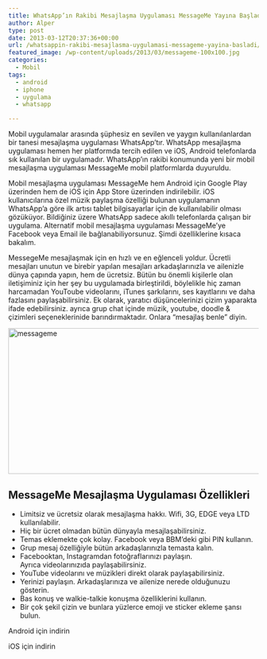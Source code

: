 ```yaml
---
title: WhatsApp’ın Rakibi Mesajlaşma Uygulaması MessageMe Yayına Başladı
author: Alper
type: post
date: 2013-03-12T20:37:36+00:00
url: /whatsappin-rakibi-mesajlasma-uygulamasi-messageme-yayina-basladi/
featured_image: /wp-content/uploads/2013/03/messageme-100x100.jpg
categories:
  - Mobil
tags:
  - android
  - iphone
  - uygulama
  - whatsapp

---
```

Mobil uygulamalar arasında şüphesiz en sevilen ve yaygın kullanılanlardan bir tanesi mesajlaşma uygulaması WhatsApp&#8217;tır. WhatsApp mesajlaşma uygulaması hemen her platformda tercih edilen ve iOS, Android telefonlarda sık kullanılan bir uygulamadır. WhatsApp&#8217;ın rakibi konumunda yeni bir mobil mesajlaşma uygulaması MessageMe mobil platformlarda duyuruldu.

Mobil mesajlaşma uygulaması MessageMe hem Android için Google Play üzerinden hem de iOS için App Store üzerinden indirilebilir. iOS kullanıcılarına özel müzik paylaşma özelliği bulunan uygulamanın WhatsApp&#8217;a göre ilk artısı tablet bilgisayarlar için de kullanılabilir olması gözüküyor. Bildiğiniz üzere WhatsApp sadece akıllı telefonlarda çalışan bir uygulama. Alternatif mobil mesajlaşma uygulaması MessageMe&#8217;ye Facebook veya Email ile bağlanabiliyorsunuz. Şimdi özelliklerine kısaca bakalım.

MessegeMe mesajlaşmak için en hızlı ve en eğlenceli yoldur. Ücretli mesajları unutun ve birebir yapılan mesajları arkadaşlarınızla ve ailenizle dünya çapında yapın, hem de ücretsiz. Bütün bu önemli kişilerle olan iletişiminiz için her şey bu uygulamada birleştirildi, böylelikle hiç zaman harcamadan YouToube videolarını, iTunes şarkılarını, ses kayıtlarını ve daha fazlasını paylaşabilirsiniz. Ek olarak, yaratıcı düşüncelerinizi çizim yaparakta ifade edebilirsiniz. ayrıca grup chat içinde müzik, youtube, doodle & çizimleri seçeneklerinide barındırmaktadır. Onlara “mesajlaş benle” diyin.

<img class="alignnone size-full wp-image-13087" alt="messageme" src="https://www.murekkep.org/wp-content/uploads/2013/03/messageme.jpg" width="600" height="293" srcset="https://www.murekkep.org/wp-content/uploads/2013/03/messageme.jpg 600w, https://www.murekkep.org/wp-content/uploads/2013/03/messageme-400x195.jpg 400w, https://www.murekkep.org/wp-content/uploads/2013/03/messageme-50x24.jpg 50w, https://www.murekkep.org/wp-content/uploads/2013/03/messageme-125x61.jpg 125w, https://www.murekkep.org/wp-content/uploads/2013/03/messageme-300x146.jpg 300w, https://www.murekkep.org/wp-content/uploads/2013/03/messageme-580x283.jpg 580w" sizes="(max-width: 600px) 100vw, 600px" /> 

## MessageMe Mesajlaşma Uygulaması Özellikleri

  * Limitsiz ve ücretsiz olarak mesajlaşma hakkı. Wifi, 3G, EDGE veya LTD kullanılabilir.
  * Hiç bir ücret olmadan bütün dünyayla mesajlaşabilirsiniz.
  * Temas eklemekte çok kolay. Facebook veya BBM’deki gibi PIN kullanın.
  * Grup mesaj özelliğiyle bütün arkadaşlarınızla temasta kalın.
  * Facebooktan, Instagramdan fotoğraflarınızı paylaşın. Ayrıca videolarınızıda paylaşabilirsiniz.
  * YouTube videolarını ve müzikleri direkt olarak paylaşabilirsiniz.
  * Yerinizi paylaşın. Arkadaşlarınıza ve ailenize nerede olduğunuzu gösterin.
  * Bas konuş ve walkie-talkie konuşma özelliklerini kullanın.
  * Bir çok şekil çizin ve bunlara yüzlerce emoji ve sticker ekleme şansı bulun.

Android için indirin

iOS için indirin